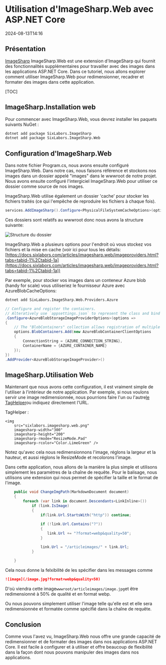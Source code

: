 # Utilisation d'ImageSharp.Web avec ASP.NET Core

<datetime class="hidden">2024-08-13T14:16</datetime>

<!--category-- ASP.NET, ImageSharp -->
## Présentation

[ImageSharp](https://docs.sixlabors.com/index.html) ImageSharp.Web est une extension d'ImageSharp qui fournit des fonctionnalités supplémentaires pour travailler avec des images dans les applications ASP.NET Core. Dans ce tutoriel, nous allons explorer comment utiliser ImageSharp.Web pour redimensionner, recadrer et formater des images dans cette application.

[TOC]

## ImageSharp.Installation web

Pour commencer avec ImageSharp.Web, vous devrez installer les paquets suivants NuGet :

```bash
dotnet add package SixLabors.ImageSharp
dotnet add package SixLabors.ImageSharp.Web
```

## Configuration d'ImageSharp.Web

Dans notre fichier Program.cs, nous avons ensuite configuré ImageSharp.Web. Dans notre cas, nous faisons référence et stockons nos images dans un dossier appelé "images" dans le wwwroot de notre projet. Nous avons ensuite configuré l'intergiciel ImageSharp.Web pour utiliser ce dossier comme source de nos images.

ImageSharp.Web utilise également un dossier 'cache' pour stocker les fichiers traités (ce qui l'empêche de reproduire les fichiers à chaque fois).

```csharp
services.AddImageSharp().Configure<PhysicalFileSystemCacheOptions>(options => options.CacheFolder = "cache");
```

Ces dossiers sont relatifs au wwwroot donc nous avons la structure suivante:

![Structure du dossier](/cachefolder.png)

ImageSharp.Web a plusieurs options pour l'endroit où vous stockez vos fichiers et la mise en cache (voir ici pour tous les détails:[https://docs.sixlabors.com/articles/imagesharp.web/imageproviders.html?tabs=tabid-1%2Ctabid-1a](https://docs.sixlabors.com/articles/imagesharp.web/imageproviders.html?tabs=tabid-1%2Ctabid-1a))

Par exemple, pour stocker vos images dans un conteneur Azure blob (handy for scale) vous utiliseriez le fournisseur Azure avec AzureBlobCacheOptions:

```bash
dotnet add SixLabors.ImageSharp.Web.Providers.Azure
```

```csharp
// Configure and register the containers.  
// Alteratively use `appsettings.json` to represent the class and bind those settings.
.Configure<AzureBlobStorageImageProviderOptions>(options =>
{
    // The "BlobContainers" collection allows registration of multiple containers.
    options.BlobContainers.Add(new AzureBlobContainerClientOptions
    {
        ConnectionString = {AZURE_CONNECTION_STRING},
        ContainerName = {AZURE_CONTAINER_NAME}
    });
})
.AddProvider<AzureBlobStorageImageProvider>()
```

## ImageSharp.Utilisation Web

Maintenant que nous avons cette configuration, il est vraiment simple de l'utiliser à l'intérieur de notre application. Par exemple, si nous voulons servir une image redimensionnée, nous pourrions faire l'un ou l'autre[le TagHelper](https://sixlabors.com/posts/announcing-imagesharp-web-300/#imagetaghelper)ou indiquez directement l'URL.

TagHelper :

```razor
<img
    src="sixlabors.imagesharp.web.png"
    imagesharp-width="300"
    imagesharp-height="200"
    imagesharp-rmode="ResizeMode.Pad"
    imagesharp-rcolor="Color.LimeGreen" />

```

Notez qu'avec cela nous redimensionnons l'image, réglons la largeur et la hauteur, et aussi réglons le ResizeMode et recolorons l'image.

Dans cette application, nous allons de la manière la plus simple et utilisons simplement les paramètres de la chaîne de requête. Pour le balisage, nous utilisons une extension qui nous permet de spécifier la taille et le format de l'image.

```csharp
    public void ChangeImgPath(MarkdownDocument document)
    {
        foreach (var link in document.Descendants<LinkInline>())
            if (link.IsImage)
            {
                if(link.Url.StartsWith("http")) continue;
                
                if (!link.Url.Contains("?"))
                {
                   link.Url += "?format=webp&quality=50";
                }

                link.Url = "/articleimages/" + link.Url;
            }
               
    }
```

Cela nous donne la felxibilité de les spécifier dans les messages comme

```markdown
![image](/image.jpg?format=webp&quality=50)
```

D'où viendra cette image`wwwroot/articleimages/image.jpg`et être redimensionné à 50% de qualité et en format webp.

Ou nous pouvons simplement utiliser l'image telle qu'elle est et elle sera redimensionnée et formatée comme spécifié dans la chaîne de requête.

## Conclusion

Comme vous l'avez vu, ImageSharp.Web nous offre une grande capacité de redimensionner et de formater des images dans nos applications ASP.NET Core. Il est facile à configurer et à utiliser et offre beaucoup de flexibilité dans la façon dont nous pouvons manipuler des images dans nos applications.